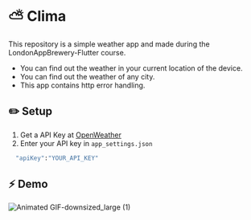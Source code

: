 # :partly_sunny: Clima 

This repository is a simple weather app and made during the LondonAppBrewery-Flutter course.
* You can find out the weather in your current location of the device.
* You can find out the weather of any city.
* This app contains http error handling. 

## :pencil2: Setup

1. Get a API Key at [OpenWeather](https://openweathermap.org/)
2. Enter your API key in `app_settings.json`
```bash
  "apiKey":"YOUR_API_KEY"
```
## :zap: Demo

![Animated GIF-downsized_large (1)](https://user-images.githubusercontent.com/30024928/118308460-a220a380-b4f4-11eb-9da5-277283fdf3d0.gif)

